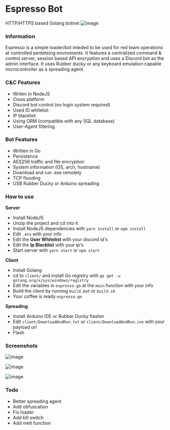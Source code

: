 # Espresso Bot

HTTP/HTTPS based Golang botnet
![image](https://user-images.githubusercontent.com/29873078/118262572-bd23f100-b4bd-11eb-9aed-a5b25bdf4d5b.png)

### Information

Espresso is a simple loader/bot inteded to be used for red team operations at controlled pentetsing enviroments. It features a centralized command & control server, session based API encryption and uses a Discord bot as the admin interface. It uses Rubber ducky or any keyboard emulation capable microcontroller as a spreading agent.

### C&C Features

-   Writen in NodeJS
-   Cross platform
-   Discord bot control (no login system required)
-   Used ID whitelist
-   IP blacklist
-   Using ORM (compatible with any SQL database)
-   User-Agent filtering

### Bot Features

-   Written in Go
-   Persistence
-   AES256 traffic and file encryption
-   System information (OS, arch, hostname)
-   Download and run .exe remotely
-   TCP flooding
-   USB Rubber Ducky or Arduino spreading

### How to use

**Server**

-   Install NodeJS
-   Unzip the project and cd into it
-   Install NodeJS dependencies with `yarn install` or `npm install`
-   Edit `.env` with your info
-   Edit the **User Whitelist** with your discord id's
-   Edit the **Ip Blacklist** with your ip's
-   Start server with `yarn start` or `npm start`

**Client**

-   Install Golang
-   cd to `client/` and install Go registry with `go get -u golang.org/x/sys/windows/registry`
-   Edit the variables in `espresso.go` at the `main` function with your info
-   Build the client by running `build.bat` or `build.sh`
-   Your coffee is ready `espresso.go`

**Spreading**

-   Install Arduino IDE or Rubber Ducky flasher
-   Edit `client/DownloadAndRun.txt` or `client/DownloadAndRun.ino` with your payload url
-   Flash

### Screenshots

![image](https://user-images.githubusercontent.com/29873078/118262912-3ae7fc80-b4be-11eb-8b0c-2635b2106b2f.png)

![image](https://user-images.githubusercontent.com/29873078/118263219-a6ca6500-b4be-11eb-9cef-2e88d1c9980f.png)

![image](https://user-images.githubusercontent.com/29873078/118263348-d0838c00-b4be-11eb-863b-a1cc739578d1.png)

### Todo

-   Better spreading agent
-   Add obfuscation
-   Fix loader
-   Add kill switch
-   Add melt function
